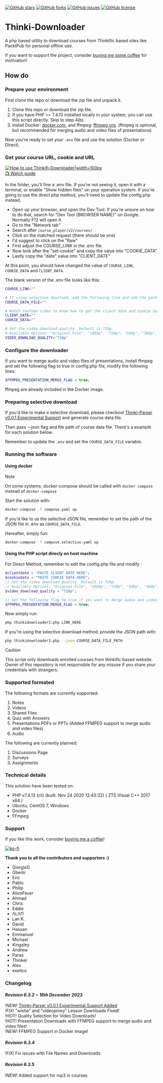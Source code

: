 [![GitHub stars](https://img.shields.io/github/stars/sumeetweb/Thinki-Downloader.svg?style=flat-square)](https://github.com/sumeetweb/Thinki-Downloader/stargazers)
[![GitHub forks](https://img.shields.io/github/forks/sumeetweb/Thinki-Downloader.svg?style=flat-square)](https://github.com/sumeetweb/Thinki-Downloader/network)
[![GitHub issues](https://img.shields.io/github/issues/sumeetweb/Thinki-Downloader.svg?style=flat-square)](https://github.com/sumeetweb/Thinki-Downloader/issues)
[![GitHub license](https://img.shields.io/github/license/sumeetweb/Thinki-Downloader.svg?style=flat-square)](https://github.com/sumeetweb/Thinki-Downloader/blob/master/LICENSE)

# Thinki-Downloader
A php based utility to download courses from Thinkific based sites like PacktPub for personal offline use.

<!-- It's been 2+ years of maintaining this repo and meeting new friends through online calls. Initially this project was barebone with just downloading the Html Content and Lesson Videos. With time, many features added was indeed, a requirement of people who pinged through emails and LinkedIn. 

~~I am thinking for a online version of it. But I am not sure if it will be a paid service or a free one.  Please let me know your thoughts on this :)  
Please drop them at tdl-support@sumeetnaik.com~~  

Update : Thanks to everyone who mailed and messaged on Twitter. I have decided not to go with online version of this script. It might not be a good idea to store your credentials on a server or keep copyright contents on server even if for a limited time. I will try to make this script more user friendly instead. I am currently looking at [NativePHP](https://github.com/NativePHP) and check it out if it helps for multi-platform binary.   -->

If you want to support the project, consider [buying me some coffee](https://ko-fi.com/sumeet) for motivation!  

## How do

### Prepare your environment

First clone the repo or download the zip file and unpack it.

1. Clone this repo or download the zip file.
2. If you have PHP >= 7.4.13 installed locally in your system, you can use this script directly. Skip to step 4(b).
3. Install Docker: [docker.com](https://www.docker.com/), and ffmpeg: [ffmpeg.org](https://ffmpeg.org/). (ffmpeg is optional, but recommended for merging audio and video files of presentations)

Now you're ready to set your `.env` file and use the solution (Docker or Direct).


### Get your course URL, cookie and URL

[![How to use Thinkifi-Downloader|width=100px](https://img.youtube.com/vi/owi-cOcpceI/0.jpg)](https://www.youtube.com/watch?v=owi-cOcpceI)  
[📺 Watch guide](https://www.youtube.com/watch?v=owi-cOcpceI)  

In the folder, you'll fine a .env file. If you're not seeing it, open it with a terminal, or enable "Show hidden files" on your operation system. If you're going to use the direct php method, you'll need to update the config.php instead.

- Open up your browser, and open the Dev Tool. If you're unsure on how to do that, search for "Dev Tool {BROWSER NAME}" on Google. Normally F12 will open it.
- Go to the "Network tab"
- Search after `course_player/v2/courses/`
- Click on the matched request (there should be one)
- I'd suggest to click on the "Raw"
- First adjust the COURSE_LINK in the .env file
- Now look after the "set-cookie" and copy the valye into "COOKIE_DATA"
- Lastly copy the "date" value into "CLIENT_DATE"

At this point, you should have changed the value of `COURSE_LINK`, `COOKIE_DATA` and `CLIENT_DATA`.

The blank version of the .env file looks like this:

```bash
COURSE_LINK=""

# If using selective download, add the following line and add the path of course data file downloaded from Thinki-Parser
COURSE_DATA_FILE=""

# Watch YouTube video to know how to get the client date and cookie data
CLIENT_DATE=""
COOKIE_DATA=""

# Set the video download quality. Default is 720p.
# Available Options: "Original File", "1080p", "720p", "540p", "360p", "224p"
VIDEO_DOWNLOAD_QUALITY="720p"
```

### Configure the downloader

If you want to merge audio and video files of presentations, install ffmpeg and set the following flag to true in config.php file, modify the following lines:
```php
$FFMPEG_PRESENTATION_MERGE_FLAG = true;
```

ffmpeg are already included in the Docker image.

### Preparing selective download

If you'd like to make a selective download,  please checkout [Thinki-Parser v0.0.1 Experimental Support](https://sumeetweb.github.io/Thinki-Parser/) and generate course data file.  

Then pass --json flag and file path of course data file. There's a example for each solution below.

Remember to update the `.env` and set the `COURSE_DATA_FILE` variable.

### Running the software

#### Using docker

> [!NOTE]
> On some systems, docker-compose should be called with `docker compose` instead of `docker-compose`

Start the solution with:

```bash
docker-compose -f compose.yaml up
```

If you'd like to us the selective JSON file, remember to set the path of the JSON file in .env as `COURSE_DATA_FILE`.

Hereafter, simply fun:

```bash
docker-compose -f compose.selective.yaml up
```


#### Using the PHP script direcly on host machine

For Direct Method, remember to edit the config.php file and modify :

```php
$clientdate = "PASTE CLIENT DATE HERE";
$cookiedata = "PASTE COOKIE DATA HERE";
// Set the video download quality. Default is 720p.
// Available Options: "Original File", "1080p", "720p", "540p", "360p", "224p"
$video_download_quality = "720p";

// Set the following flag to true if you want to merge audio and video files of presentations
$FFMPEG_PRESENTATION_MERGE_FLAG = true;
```
 
Now simply run:

```bash
php thinkidownloader3.php LINK_HERE
```

If you're using the selective download method, provide the JSON path with:

```bash
php thinkidownloader3.php --json COURSE_DATA_FILE_PATH
```


> [!CAUTION]
> This script only downloads enrolled courses from thinkific based website. Owner of this repository is not responsible for any misuse if you share your credentials with strangers.  

### Supported formated

The following formats are currently supported:

1. Notes  
2. Videos
3. Shared Files  
4. Quiz with Answers  
5. Presentations PDFs or PPTs (Added FFMPEG support to merge audio and video files)  
6. Audio


The following are currently planned:

1. Discussions Page  
2. Surveys  
3. Assignments  

### Technical details

This solution have been tested on:

- PHP v7.4.13 (cli) (built: Nov 24 2020 12:43:32) ( ZTS Visual C++ 2017 x64 )  
- Ubuntu, CentOS 7, Windows
- Docker
- FFmpeg


### Support

If you like this work, consider [buying me a coffee](https://ko-fi.com/sumeet)!  

[![ko-fi](https://ko-fi.com/img/githubbutton_sm.svg)](https://ko-fi.com/O5O74Z4Q2)  


**Thank you to all the contributors and supporters :)**
- GiorgioG
- Gbemi
- Eric
- Pablo
- Philip
- AlienFever
- Ahmad
- Chris
- Eddie
- ΛLΛΠ
- Lan K.
- David
- Hassan
- Emmanuel
- Michael
- Kingsley
- Andrew
- Paras
- Thinker
- Alex
- exetico


### Changelog

#### ***Revision 6.3.2 ~ 16th December 2023***

!NEW! [Thinki-Parser v0.0.1 Experimental Support Added](https://sumeetweb.github.io/Thinki-Parser/)  
!FIX! "wistia" and "videoproxy" Lesson Downloads Fixed!  
!HOT! Quality Selection for Video Downloads!  
!HOT! Presentation Downloads with FFMPEG support to merge audio and video files!  
!NEW! FFMPEG Support in Docker Image!  

#### ***Revision 6.3.4***

!FIX! Fix issues with File Names and Downloads

#### ***Revision 6.3.5***

!NEW! Added support for mp3 in courses